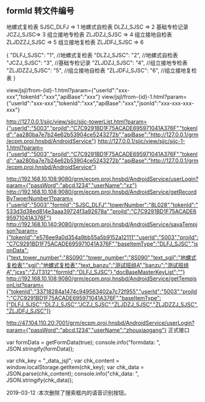 ## formId 转文件编号

地螺式复检表
        SJSC_DLFJ => 1
地螺式自检表
        DLZJ_SJSC => 2
基础专检记录
        JCZJ_SJSC=> 3
组立接地专检表
        ZLJDZJ_SJSC => 4
组立接地自检表
        ZLJDZZJ_SJSC => 5
组立接地复检表
        ZLJDFJ_SJSC => 6

{
    "DLFJ_SJSC": "1",      //地螺式复检表
    "DLZJ_SJSC": "2",      //地螺式自检表
    "JCZJ_SJSC": "3",      //基础专检记录
    "ZLJDZJ_SJSC": "4",    //组立接地专检表
    "ZLJDZZJ_SJSC": "5",   //组立接地自检表
    "ZLJDFJ_SJSC": "6",    //组立接地复检表
}

view/jsjl/from-{id}-1.html?param={"userId":"xxx-xxx","tokenId":"xxx","apiBase":"xxx"}
view/jsjl/from-{id}-1.html?param={"userId":"xxx-xxx","tokenId":"xxx","apiBase":"xxx","jsonId":"xxx-xxx-xxx-xxx"}

http://127.0.0.1/sjjc/view/sjjc/sjjc-towerList.html?param={"userId":"5003","projId":"C7C9291BD1F75ACADE695971041A376F","tokenId":"aa280ba7e7b24e62b53904ce5243272b","apiBase":"http://127.0.0.1/grm/ecpm.proj.hnsbd/AndroidService"}
http://127.0.0.1/sjjc/view/sjjc/sjjc-1-1.html?param={"userId":"5003","projId":"C7C9291BD1F75ACADE695971041A376F","tokenId":"aa280ba7e7b24e62b53904ce5243272b","apiBase":"http://127.0.0.1/grm/ecpm.proj.hnsbd/AndroidService"}


http://192.168.10.108:9080/grm/ecpm.proj.hnsbd/AndroidService/userLogin?param={"passWord":"abcd.1234","userName":"xz"}
http://192.168.10.108:9080/grm/ecpm.proj.hnsbd/AndroidService/getRecordByTwoerNumber1?param={"userId":"5003","formId":"SJSC_DLFJ","towerNumber":"8L028","tokenId":"533d3d38ed814e3aaa39724f3a92678a","projId":"C7C9291BD1F75ACADE695971041A376F"}
http://192.168.10.140:9080/grm/ecpm.proj.hnsbd/AndroidService/savaTempjson?param={"tokenId":"e576ee9a0d354a9bb55a5b9152a12111","userId":"5003","projId":"C7C9291BD1F75ACADE695971041A376F","baseItemType":"DLFJ_SJSC","jsonData":{"text_tower_number":"8S090","tower_number":"8S090","text_sgjl":"地螺式复检表","sgjl":"地螺式复检表","text_banzu":"测试班组A","banzu":"测试班组A","jcxs":"ZJT312","formId":"DLFJ_SJSC"},"docBaseMasterKeyList":""}
http://192.168.10.108:9080/grm/ecpm.proj.hnsbd/AndroidService/getTempjsonList?param={"tokenId":"33718284a1474c949563402a7c72f955","userId":"5003","projId":"C7C9291BD1F75ACADE695971041A376F","baseItemType":["DLFJ_SJSC","DLZJ_SJSC","JCZJ_SJSC","ZLJDZJ_SJSC","ZLJDZZJ_SJSC","ZLJDFJ_SJSC"]}

http://47.104.110.20:7001/grm/ecpm.proj.hnsbd/AndroidService/userLogin?param={"passWord":"abcd.1234","userName":"zhouxiaogang"} 正式接口

var formData = getFormData(true);
console.info("formdata: ", JSON.stringify(formData));

var chk_key = "_data_jsjl";
var chk_content = window.localStorage.getItem(chk_key);
var chk_data = JSON.parse(chk_content);
console.info("chk_data: ", JSON.stringify(chk_data));

2019-03-12 :本次删除了搜索框内的语音识别按钮。